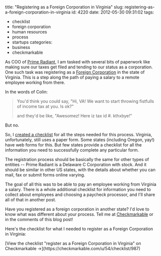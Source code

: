 title: "Registering as a Foreign Corporation in Virginia"
slug: registering-as-a-foreign-corporation-in-virginia
id: 4220
date: 2012-05-30 09:31:02
tags: 
- checklist
- foreign corporation
- human resources
- process
- startups
categories: 
- business
- checkmarkable

As COO of [Prime Radiant](http://primeradiant.com), I am tasked with several bits of paperwork like making sure our taxes get filed and tending to our status as a corporation. One such task was registering as a [Foreign Corporation](http://en.wikipedia.org/wiki/Foreign_corporation) in the state of Virginia. This is a step along the path of paying a salary to a remote employee working from there.

In the words of Colin: 

> You'd think you could say, "Hi, VA! We want to start throwing fistfulls of income tax at you. Is ok?"> 
> 
> and they'd be like, "Awesomez! Here iz tax id #. kthxbye!"

But no.

So, I [created a checklist](https://checkmarkable.com/u/54/checklist/987/view) for all the steps needed for this process. Virginia, unfortunately, still uses a paper form. Some states (including Oregon, yay!) have web forms for this. But few states provide a checklist for all the information you need to successfully complete any particular form.
<!--more-->
The registration process should be basically the same for other types of entities -- Prime Radiant is a Delaware C Corporation with stock. And it should be similar in other US states, with the details about whether you can mail, fax or submit forms online varying.

The goal of all this was to be able to pay an employee working from Virginia a salary. There is a whole additional checklist for information you need to collect about employees and choosing a paycheck processor, and I'll share all of that in another post.

Have you registered as a foreign corporation in another state? I'd love to know what was different about your process.  Tell me at [Checkmarkable](http://checkmarkable.com) or in the comments of this blog post!

Here's the checklist for what I needed to register as a Foreign Corporation in Virginia:

<script src="https://checkmarkable.com/embed/checklist/987.js" type="text/javascript"></script><noscript>[View the checklist &#34;register as a Foreign Corporation in Virginia&#34; on Checkmarkable &rarr;](https://checkmarkable.com/u/54/checklist/987)</noscript>
